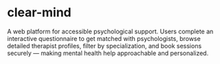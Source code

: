 # clear-mind
A web platform for accessible psychological support. Users complete an interactive questionnaire to get matched with psychologists, browse detailed therapist profiles, filter by specialization, and book sessions securely — making mental health help approachable and personalized.
